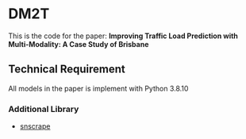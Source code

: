 # DM2T
This is the code for the paper: <b>Improving Traffic Load Prediction with Multi-Modality: A Case Study of Brisbane</b>

## Technical Requirement
All models in the paper is implement with Python 3.8.10

### Additional Library
<ul>
  <li><a href="https://github.com/JustAnotherArchivist/snscrape">snscrape</a></li>
</ul>
